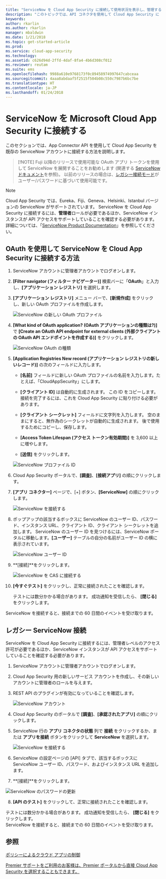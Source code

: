 ```yaml
---
title: "ServiceNow を Cloud App Security に接続して使用状況を表示し、管理する | Microsoft Docs"
description: "このトピックでは、API コネクタを使用して Cloud App Security に ServiceNow アプリを接続する方法に関する情報を提供します。"
keywords: 
author: rkarlin
ms.author: rkarlin
manager: mbaldwin
ms.date: 1/21/2018
ms.topic: get-started-article
ms.prod: 
ms.service: cloud-app-security
ms.technology: 
ms.assetid: c626d94d-2ffd-4daf-8fa4-4b6d308cf012
ms.reviewer: reutam
ms.suite: ems
ms.openlocfilehash: 9988a610e9768173f0c89458974997647cabceaa
ms.sourcegitcommit: 4aaa8abdaaf5f2515f504b08c550c7987b6bc7be
ms.translationtype: HT
ms.contentlocale: ja-JP
ms.lasthandoff: 01/24/2018
---
```

# <a name="connect-servicenow-to-microsoft-cloud-app-security"></a>ServiceNow を Microsoft Cloud App Security に接続する

このセクションでは、App Connector API を使用して Cloud App Security を既存の ServiceNow アカウントに接続する方法を説明します。 

 >  [!NOTE]
>  Fuji 以降のリリースで使用可能な OAuth アプリ トークンを使用して ServiceNow を展開することをお勧めします (関連する [ServiceNow ドキュメント](http://wiki.servicenow.com/index.php?title=OAuth_Applications#gsc.tab=0)を参照)。 以前のリリースの場合は、[レガシー接続モード](#legacy-servicenow-connection)がユーザー/パスワードに基づいて使用可能です。

 > [!NOTE]  
>  Cloud App Security では、Eureka、Fiji、Geneva、Helsinki、Istanbul バージョンの ServiceNow がサポートされています。 ServiceNow を Cloud App Security に接続するには、**管理者**ロールが必要であるほか、ServiceNow インスタンスが API アクセスをサポートしていることを確認する必要があります。  詳細については、「[ServiceNow Product Documentation](http://wiki.servicenow.com/index.php?title=Base_System_Roles#gsc.tab=0)」を参照してください。
  
## <a name="how-to-connect-servicenow-to-cloud-app-security-using-oauth"></a>OAuth を使用して ServiceNow を Cloud App Security に接続する方法
  
  
1.  ServiceNow アカウントに管理者アカウントでログオンします。  
  
2.  **[Filter navigator (フィルター ナビゲーター)]** 検索バーに「**OAuth**」と入力し、**[アプリケーション レジストリ]** を選択します。

3. **[アプリケーション レジストリ]** メニュー バーで、**[新規作成]** をクリックし、新しい OAuth プロファイルを作成します。

   ![ServiceNow の新しい OAuth プロファイル](./media/servicenow-app-registry.png)

4. **[What kind of OAuth application? (OAuth アプリケーションの種類は?)]** で **[Create an OAuth API endpoint for external clients (外部クライアントの OAuth API エンドポイントを作成する)]** をクリックします。

   ![ServiceNow OAuth の種類](./media/servicenow-oauth-app-type.png)

5. **[Application Registries New record (アプリケーション レジストリの新しいレコード)]** の次のフィールドに入力します。
    
    - **[名前]** フィールドに新しい OAuth プロファイルの名前を入力します。たとえば、「CloudAppSecurity」にします。 
    
    - **[クライアント ID]** は自動的に生成されます。 この ID をコピーします。接続を完了するには、これを Cloud App Security に貼り付ける必要があります。
    
    - **[クライアント シークレット]** フィールドに文字列を入力します。 空のままにすると、無作為のシークレットが自動的に生成されます。 後で使用するためにコピーし、保存します。 
    
    - **[Access Token Lifespan (アクセス トークン有効期間)]** を 3,600 以上に増やします。
    
    - **[送信]** をクリックします。

   ![ServiceNow プロファイル ID](./media/servicenow-profile-ids.png)

6.  Cloud App Security ポータルで、**[調査]**、**[接続アプリ]** の順にクリックします。  
  
7.  **[アプリ コネクター]** ページで、[+] ボタン、**[ServiceNow]** の順にクリックします。  
  
     ![ServiceNow を接続する](./media/connect-servicenow.png "ServiceNow を接続する")  
  
8.  ポップアップの該当するボックスに ServiceNow のユーザー ID、パスワード、インスタンス URL、クライアント ID、クライアント シークレットを追加します。 ServiceNow のユーザー ID を見つけるには、ServiceNow ポータルに移動します。**[ユーザー]** テーブルの自分の名前がユーザー ID の横に表示されています。

    ![ServiceNow ユーザー ID](./media/servicenow-userid.png)
  
9.  **[接続]**をクリックします。  
  
     ![ServiceNow を CAS に接続する](./media/servicenow-portal-connect.png "ポータルで ServiceNow を接続する")  
  
10.  **[今すぐテスト]** をクリックし、正常に接続されたことを確認します。  
  
     テストには数分かかる場合があります。 成功通知を受信したら、 **[閉じる]** をクリックします。  
  
ServiceNow を接続すると、接続までの 60 日間のイベントを受け取ります。
  
## <a name="legacy-servicenow-connection"></a>レガシー ServiceNow 接続

ServiceNow を Cloud App Security に接続するには、管理者レベルのアクセス許可が必要であるほか、ServiceNow インスタンスが API アクセスをサポートしていることを確認する必要があります。   

1.  ServiceNow アカウントに管理者アカウントでログオンします。   

2.  Cloud App Security 用の新しいサービス アカウントを作成し、その新しいアカウントに管理者のロールを与えます。   

3.  REST API のプラグインが有効になっていることを確認します。   

    ![ServiceNow アカウント](./media/servicenow-account.png "ServiceNow アカウント")   

4.  Cloud App Security のポータルで **[調査]**、**[承認されたアプリ]** の順にクリックします。   

5.  ServiceNow 行の **アプリ コネクタの状態** 列で **接続** をクリックするか、または **アプリを接続** ボタンをクリックして **ServiceNow** を選択します。   

    ![ServiceNow を接続する](./media/connect-servicenow.png "ServiceNow を接続する")   

6.  ServiceNow の設定ページの [API] タブで、該当するボックスに ServiceNow ユーザー ID、パスワード、およびインスタンス URL を追加します。   

7.  **[接続]**をクリックします。   

   ![ServiceNow のパスワードの更新](./media/servicenow-update-password.png "ServiceNow のパスワードの更新")   

8.  **[API のテスト]** をクリックして、正常に接続されたことを確認します。   
  
   テストには数分かかる場合があります。 成功通知を受信したら、 **[閉じる]** をクリックします。    
 ServiceNow を接続すると、接続までの 60 日間のイベントを受け取ります。 


## <a name="see-also"></a>参照  
[ポリシーによるクラウド アプリの制御](control-cloud-apps-with-policies.md)   

[Premier サポートをご利用のお客様は、Premier ポータルから直接 Cloud App Security を選択することもできます。](https://premier.microsoft.com/)  
  
